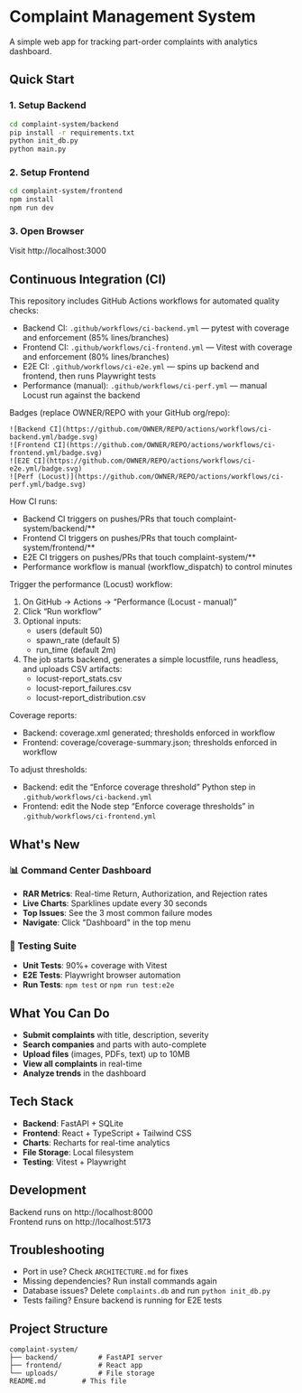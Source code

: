 # Complaint Management System

A simple web app for tracking part-order complaints with analytics dashboard.

## Quick Start

### 1. Setup Backend
```bash
cd complaint-system/backend
pip install -r requirements.txt
python init_db.py
python main.py
```

### 2. Setup Frontend
```bash
cd complaint-system/frontend
npm install
npm run dev
```

### 3. Open Browser
Visit http://localhost:3000

## Continuous Integration (CI)

This repository includes GitHub Actions workflows for automated quality checks:

- Backend CI: `.github/workflows/ci-backend.yml` — pytest with coverage and enforcement (85% lines/branches)
- Frontend CI: `.github/workflows/ci-frontend.yml` — Vitest with coverage and enforcement (80% lines/branches)
- E2E CI: `.github/workflows/ci-e2e.yml` — spins up backend and frontend, then runs Playwright tests
- Performance (manual): `.github/workflows/ci-perf.yml` — manual Locust run against the backend

Badges (replace OWNER/REPO with your GitHub org/repo):
```
![Backend CI](https://github.com/OWNER/REPO/actions/workflows/ci-backend.yml/badge.svg)
![Frontend CI](https://github.com/OWNER/REPO/actions/workflows/ci-frontend.yml/badge.svg)
![E2E CI](https://github.com/OWNER/REPO/actions/workflows/ci-e2e.yml/badge.svg)
![Perf (Locust)](https://github.com/OWNER/REPO/actions/workflows/ci-perf.yml/badge.svg)
```

How CI runs:
- Backend CI triggers on pushes/PRs that touch complaint-system/backend/**
- Frontend CI triggers on pushes/PRs that touch complaint-system/frontend/**
- E2E CI triggers on pushes/PRs that touch complaint-system/**
- Performance workflow is manual (workflow_dispatch) to control minutes

Trigger the performance (Locust) workflow:
1) On GitHub → Actions → “Performance (Locust - manual)”
2) Click “Run workflow”
3) Optional inputs:
   - users (default 50)
   - spawn_rate (default 5)
   - run_time (default 2m)
4) The job starts backend, generates a simple locustfile, runs headless, and uploads CSV artifacts:
   - locust-report_stats.csv
   - locust-report_failures.csv
   - locust-report_distribution.csv

Coverage reports:
- Backend: coverage.xml generated; thresholds enforced in workflow
- Frontend: coverage/coverage-summary.json; thresholds enforced in workflow

To adjust thresholds:
- Backend: edit the “Enforce coverage threshold” Python step in `.github/workflows/ci-backend.yml`
- Frontend: edit the Node step “Enforce coverage thresholds” in `.github/workflows/ci-frontend.yml`

## What's New

### 📊 Command Center Dashboard
- **RAR Metrics**: Real-time Return, Authorization, and Rejection rates
- **Live Charts**: Sparklines update every 30 seconds
- **Top Issues**: See the 3 most common failure modes
- **Navigate**: Click "Dashboard" in the top menu

### 🧪 Testing Suite
- **Unit Tests**: 90%+ coverage with Vitest
- **E2E Tests**: Playwright browser automation
- **Run Tests**: `npm test` or `npm run test:e2e`

## What You Can Do

- **Submit complaints** with title, description, severity
- **Search companies** and parts with auto-complete
- **Upload files** (images, PDFs, text) up to 10MB
- **View all complaints** in real-time
- **Analyze trends** in the dashboard

## Tech Stack

- **Backend**: FastAPI + SQLite
- **Frontend**: React + TypeScript + Tailwind CSS
- **Charts**: Recharts for real-time analytics
- **File Storage**: Local filesystem
- **Testing**: Vitest + Playwright

## Development

Backend runs on http://localhost:8000  
Frontend runs on http://localhost:5173

## Troubleshooting

- Port in use? Check `ARCHITECTURE.md` for fixes
- Missing dependencies? Run install commands again
- Database issues? Delete `complaints.db` and run `python init_db.py`
- Tests failing? Ensure backend is running for E2E tests

## Project Structure
```
complaint-system/
├── backend/          # FastAPI server
├── frontend/         # React app
└── uploads/          # File storage
README.md         # This file